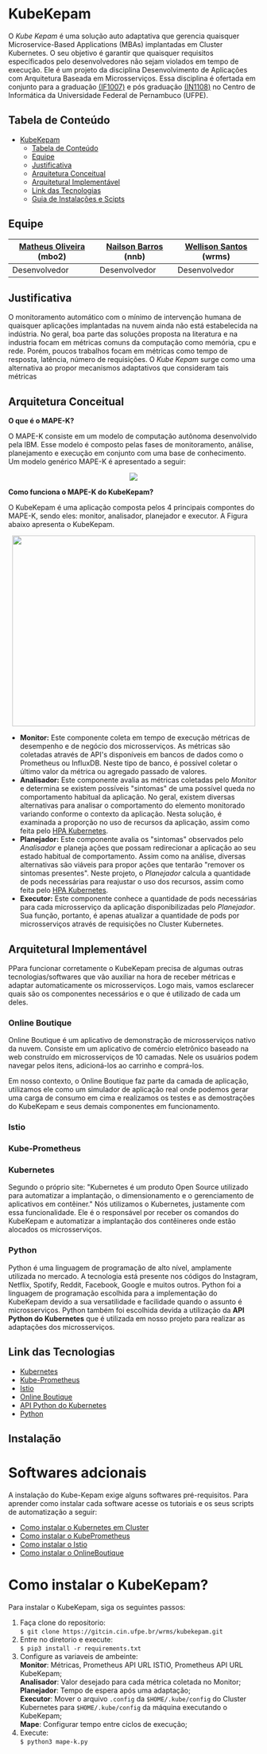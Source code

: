 # KubeKepam

O *Kube Kepam* é uma solução auto adaptativa que gerencia quaisquer Microservice-Based Applications (MBAs) implantadas em Cluster Kubernetes. 
O seu objetivo é garantir que quaisquer requisitos específicados pelo desenvolvedores não sejam violados em tempo de execução. Ele é um projeto da disciplina Desenvolvimento de Aplicações com Arquitetura Baseada em Microsserviços. 
Essa disciplina é ofertada em conjunto para a graduação [(IF1007)](https://github.com/IF1007/if1007) e pós graduação [(IN1108)](https://github.com/IF1007/if1007) no Centro de Informática da Universidade Federal de Pernambuco (UFPE).


## Tabela de Conteúdo

- [KubeKepam](#kubekepam)
  - [Tabela de Conteúdo](#tabela-de-conteúdo)
  - [Equipe](#equipe)
  - [Justificativa](#justificativa)
  - [Arquitetura Conceitual](#arquitetura-conceitual)
  - [Arquitetural Implementável](#arquitetural-implementável)
  - [Link das Tecnologias](#link-das-tecnologias)
  - [Guia de Instalações e Scipts](#guias-com-instalações-e-scipts-automatizados)


## Equipe

| [Matheus Oliveira](https://github.com/barbosamaatheus) (mbo2) |  [Nailson Barros](https://github.com/Nailsonnb) (nnb) | [Wellison Santos](https://github.com/wellisonraul) (wrms) |
| ------ | ------ | ------ |
| Desenvolvedor | Desenvolvedor | Desenvolvedor |


## Justificativa

O monitoramento automático com o mínimo de intervenção humana de quaisquer aplicações implantadas na nuvem ainda não está estabelecida na indústria. 
No geral, boa parte das soluções proposta na literatura e na industria focam em métricas comuns da computação como memória, cpu e rede.
Porém, poucos trabalhos focam em métricas como tempo de resposta, latência, número de requisições. 
O *Kube Kepam* surge como uma alternativa ao propor mecanismos adaptativos que consideram tais métricas 

## Arquitetura Conceitual

**O que é o MAPE-K?**

O MAPE-K consiste em um modelo de computação autônoma desenvolvido pela IBM. Esse modelo é composto pelas fases de monitoramento, análise, planejamento e execução em conjunto com uma base de conhecimento. Um modelo genérico MAPE-K é apresentado a seguir: 

<p align="center">
<img src="https://gitcin.cin.ufpe.br/wrms/kubekepam/raw/master/docs/img/the_mape-k-control-loop.png" />
</p>


**Como funciona o MAPE-K do KubeKepam?**

O KubeKepam é uma aplicação composta pelos 4 principais compontes do MAPE-K, sendo eles: monitor, analisador, planejador e executor. A Figura abaixo apresenta o KubeKepam.

<p align="center">
<img width="489" height="383" src="https://gitcin.cin.ufpe.br/wrms/kubekepam/raw/master/docs/img/kube_kepam_teorica_resumo.png" />
</p>

* **Monitor:** Este componente coleta em tempo de execução métricas de desempenho e de negócio dos microsserviços. As métricas são coletadas através de API's disponíveis em bancos de dados como o Prometheus ou  InfluxDB. Neste tipo de banco, é possível coletar o último valor da métrica ou agregado passado de valores. 
* **Analisador:** Este componente avalia as métricas coletadas pelo *Monitor* e determina se existem possíveis "sintomas" de uma possível queda no comportamento habitual da aplicação. No geral, existem diversas alternativas para analisar o comportamento do elemento monitorado variando conforme o contexto da aplicação. Nesta solução, é examinada a proporção no uso de recursos da aplicação, assim como feita pelo [HPA Kubernetes](https://kubernetes.io/docs/tasks/run-application/horizontal-pod-autoscale/).
* **Planejador:** Este componente avalia os "sintomas" observados pelo *Analisador* e planeja ações que possam redirecionar a aplicação ao seu estado habitual de comportamento. Assim como na análise, diversas alternativas são viáveis para propor ações que tentarão "remover os sintomas presentes". Neste projeto, o *Planejador* calcula  a quantidade de pods necessárias para reajustar o uso dos recursos, assim como feita pelo [HPA Kubernetes](https://kubernetes.io/docs/tasks/run-application/horizontal-pod-autoscale/).
* **Executor:** Este componente conhece a quantidade de pods necessárias para cada microsserviço da aplicação disponibilizadas pelo *Planejador*. Sua função, portanto, é apenas atualizar a quantidade de pods por microsserviços através de requisições no Cluster Kubernetes. 


## Arquitetural Implementável

PPara funcionar corretamente o KubeKepam precisa de algumas outras tecnologias/softwares que vão auxiliar na hora de receber métricas e adaptar automaticamente os microsserviços. Logo mais, vamos esclarecer quais são os componentes necessários e o que é utilizado de cada um deles.

### Online Boutique

Online Boutique é um aplicativo de demonstração de microsserviços nativo da nuvem. Consiste em um aplicativo de comércio eletrônico baseado na web construído em microsserviços de 10 camadas. Nele os usuários podem navegar pelos itens, adicioná-los ao carrinho e comprá-los. 

Em nosso contexto, o Online Boutique faz parte da camada de aplicação, utilizamos ele como um simulador de aplicação real onde podemos gerar uma carga de consumo em cima e realizamos os testes e as demostrações do KubeKepam e seus demais componentes em funcionamento. 

### Istio

### Kube-Prometheus

### Kubernetes

Segundo o próprio site: "Kubernetes é um produto Open Source utilizado para automatizar a implantação, o dimensionamento e o gerenciamento de aplicativos em contêiner." 
Nós utilizamos o Kubernetes, justamente com essa funcionalidade. Ele é o responsável por receber os comandos do KubeKepam e automatizar a implantação dos contêineres onde estão alocados os microsserviços.

### Python

Python é uma linguagem de programação de alto nível, amplamente utilizada no mercado. A tecnologia está presente nos códigos do Instagram, Netflix, Spotify, Reddit, Facebook, Google e muitos outros.
Python foi a linguagem de programação escolhida para a implementação do KubeKepam devido a sua versatilidade e facilidade quando o assunto é microsserviços. Python também foi escolhida devida a utilização da **API Python do Kubernetes** que é utilizada em nosso projeto para realizar as adaptações dos microsserviços. 

## Link das Tecnologias

* [Kubernetes](https://kubernetes.io/pt/)
* [Kube-Prometheus](https://github.com/prometheus-operator/kube-prometheus)
* [Istio](https://istio.io/)
* [Online Boutique](https://github.com/GoogleCloudPlatform/microservices-demo)
* [API Python do Kubernetes](https://github.com/kubernetes-client/python)
* [Python](https://www.python.org/)

## Instalação

# Softwares adcionais

A instalação do Kube-Kepam exige alguns softwares pré-requisitos. Para aprender como instalar cada software acesse os tutoriais
e os seus scripts de automatização a seguir: 

*  [Como instalar o Kubernetes em Cluster](docs/Kubernetes.md)
*  [Como instalar o KubePrometheus](docs/ISTIO.md)
*  [Como instalar o Istio](docs/ISTIO.md)
*  [Como instalar o OnlineBoutique](docs/OnlineBoutique.md)

# Como instalar o KubeKepam?  
Para instalar o KubeKepam, siga os seguintes passos:
1. Faça clone do repositorio:   
  `$ git clone https://gitcin.cin.ufpe.br/wrms/kubekepam.git`  
2. Entre no diretorio e execute:  
  `$ pip3 install -r requirements.txt`  
3. Configure as variaveis de ambeinte:  
  **Monitor**: Métricas, Prometheus API URL ISTIO, Prometheus API URL KubeKepam;  
  **Analisador**: Valor desejado para cada métrica coletada no Monitor;  
  **Planejador**: Tempo de espera após uma adaptação;  
  **Executor**: Mover o arquivo `.config` da `$HOME/.kube/config` do Cluster Kubernetes para `$HOME/.kube/config` da máquina executando o KubeKepam;  
  **Mape**: Configurar tempo entre ciclos de execução;  
4. Execute:   
  `$ python3 mape-k.py`
